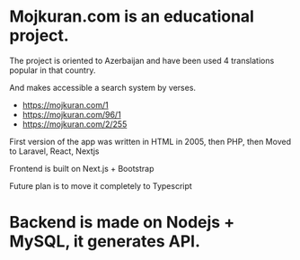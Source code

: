 # Mojkuran.com is an educational project.

The project is oriented to Azerbaijan and have been used 4 translations popular in that country.

And makes accessible a search system by verses.

- https://mojkuran.com/1
- https://mojkuran.com/96/1
- https://mojkuran.com/2/255

First version of the app was written in HTML in 2005, then PHP, then Moved to Laravel, React, Nextjs

Frontend is built on Next.js + Bootstrap

Future plan is to move it completely to Typescript

# Backend is made on Nodejs + MySQL, it generates API.

